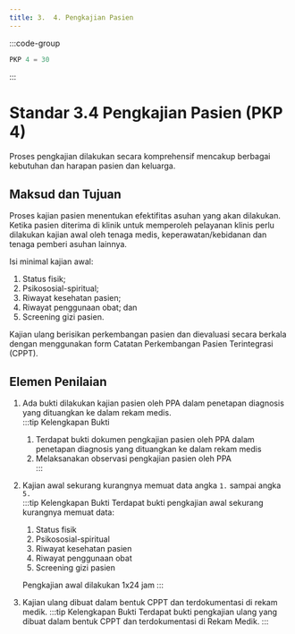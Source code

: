 ```yaml
---
title: 3.  4. Pengkajian Pasien
---
```

:::code-group

``` js [Nilai]
PKP 4 = 30

```
:::
# Standar 3.4 Pengkajian Pasien (PKP 4) 
Proses pengkajian dilakukan secara komprehensif mencakup berbagai kebutuhan dan harapan pasien dan keluarga. 
## Maksud dan Tujuan 
Proses kajian pasien menentukan efektifitas asuhan yang akan dilakukan. Ketika pasien diterima di klinik untuk memperoleh pelayanan klinis perlu dilakukan kajian awal oleh tenaga medis, keperawatan/kebidanan dan tenaga pemberi asuhan lainnya.   

Isi minimal kajian awal: 
1. Status fisik; 
2. Psikososial-spiritual;  
3. Riwayat kesehatan pasien; 
4. Riwayat penggunaan obat; dan 
5. Screening gizi pasien. 

Kajian ulang berisikan perkembangan pasien dan dievaluasi secara berkala dengan menggunakan form Catatan 
Perkembangan Pasien Terintegrasi (CPPT).   

## Elemen Penilaian 
1. Ada bukti dilakukan kajian pasien oleh PPA dalam penetapan diagnosis yang dituangkan ke dalam rekam medis.  
   :::tip Kelengkapan Bukti
   1. Terdapat bukti dokumen pengkajian pasien oleh PPA dalam penetapan diagnosis yang dituangkan ke dalam rekam medis 
   2. Melaksanakan observasi pengkajian pasien oleh PPA  
   ::: 
2. Kajian awal sekurang kurangnya memuat data angka `1.` sampai angka `5.`  
   :::tip Kelengkapan Bukti
   Terdapat bukti pengkajian awal sekurang kurangnya memuat data: 
   1. Status fisik 
   2. Psikososial-spiritual 
   3. Riwayat kesehatan pasien 
   4. Riwayat penggunaan obat 
   5. Screening gizi pasien 
   
   Pengkajian awal dilakukan 1x24 jam 
   ::: 
1. Kajian ulang dibuat dalam bentuk CPPT dan terdokumentasi di rekam medik. 
   :::tip Kelengkapan Bukti
   Terdapat bukti pengkajian ulang yang dibuat dalam bentuk CPPT dan terdokumentasi di Rekam Medik. 
   ::: 

